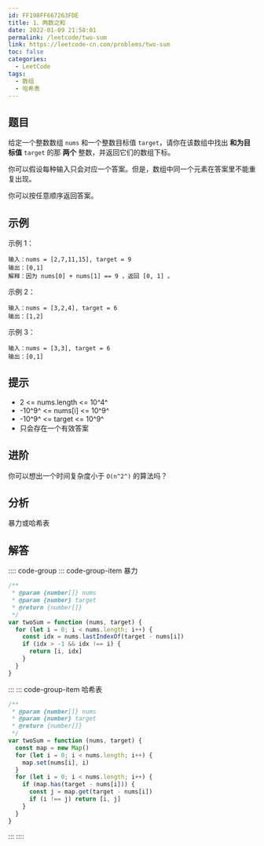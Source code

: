 ```yaml
---
id: FF198FF667263FDE
title: 1、两数之和
date: 2022-01-09 21:58:01
permalink: /leetcode/two-sum
link: https://leetcode-cn.com/problems/two-sum
toc: false
categories:
  - LeetCode
tags:
  - 数组
  - 哈希表
---
```


<Level type='easy'/>

## 题目

给定一个整数数组 `nums` 和一个整数目标值 `target`，请你在该数组中找出 **和为目标值** `target` 的那 **两个** 整数，并返回它们的数组下标。

你可以假设每种输入只会对应一个答案。但是，数组中同一个元素在答案里不能重复出现。

你可以按任意顺序返回答案。

## 示例

示例 1：

```text
输入：nums = [2,7,11,15], target = 9
输出：[0,1]
解释：因为 nums[0] + nums[1] == 9 ，返回 [0, 1] 。
```

示例 2：

```text
输入：nums = [3,2,4], target = 6
输出：[1,2]
```

示例 3：

```text
输入：nums = [3,3], target = 6
输出：[0,1]
```

## 提示

- 2 <= nums.length <= 10^4^
- -10^9^ <= nums[i] <= 10^9^
- -10^9^ <= target <= 10^9^
- 只会存在一个有效答案

## 进阶

你可以想出一个时间复杂度小于 <code>O(n^2^)</code> 的算法吗？

## 分析

暴力或哈希表

## 解答

:::: code-group
::: code-group-item 暴力

```javascript
/**
 * @param {number[]} nums
 * @param {number} target
 * @return {number[]}
 */
var twoSum = function (nums, target) {
  for (let i = 0; i < nums.length; i++) {
    const idx = nums.lastIndexOf(target - nums[i])
    if (idx > -1 && idx !== i) {
      return [i, idx]
    }
  }
}
```

:::
::: code-group-item 哈希表

```javascript
/**
 * @param {number[]} nums
 * @param {number} target
 * @return {number[]}
 */
var twoSum = function (nums, target) {
  const map = new Map()
  for (let i = 0; i < nums.length; i++) {
    map.set(nums[i], i)
  }
  for (let i = 0; i < nums.length; i++) {
    if (map.has(target - nums[i])) {
      const j = map.get(target - nums[i])
      if (i !== j) return [i, j]
    }
  }
}
```

:::
::::
